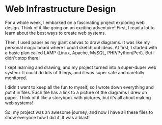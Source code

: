# Web Infrastructure Design
For a whole week, I embarked on a fascinating project exploring web design. Think of it like going on
an exciting adventuire! First, I read a lot to learn about the best ways to create web systems.

Then, I used paper as my giant canvas to draw diagrams. It was like my personal magic board where I could
sketch out ideas. At first, I started with a basic plan called LAMP (Linux, Apache, MySQL, PHP/Python/Perl).
But I didn't stop there!

I kept learning and drawing, and my project turned into a super-duper web system. It could do lots of things,
and it was super safe and carefully monitored.

I didn't want to keep all the fun to myself, so I wrote down everything and put it in files. Each file has a link
to a picture of the diagrams I drew on paper. Think of it like a storybook with pictures, but it's all about making web systems!

So, my project was an awesome journey, and now I have all these files to show everyone how I did it. It was a blast!
